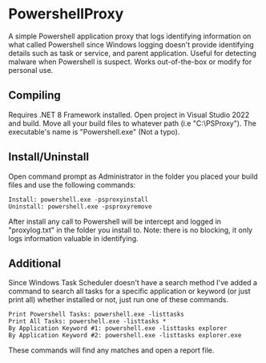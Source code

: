 # PowershellProxy

A simple Powershell application proxy that logs identifying information on what called Powershell since Windows logging doesn't provide identifying details such as task or service, and parent application. Useful for detecting malware when Powershell is suspect. Works out-of-the-box or modify for personal use. 

## Compiling

Requires .NET 8 Framework installed. Open project in Visual Studio 2022 and build. Move all your build files to whatever path (i.e "C:\PSProxy\"). The executable's name is "Powershell.exe" (Not a typo).

## Install/Uninstall

Open command prompt as Administrator in the folder you placed your build files and use the following commands:

    Install: powershell.exe -psproxyinstall
    Uninstall: powershell.exe -psproxyremove
    
After install any call to Powershell will be intercept and logged in "proxylog.txt" in the folder you install to. Note: there is no blocking, it only logs information valuable in identifying.

## Additional

Since Windows Task Scheduler doesn't have a search method I've added a command to search all tasks for a specific application or keyword (or just print all) whether installed or not, just run one of these commands.

    Print Powershell Tasks: powershell.exe -listtasks
    Print All Tasks: powershell.exe -listtasks *
    By Application Keyword #1: powershell.exe -listtasks explorer
    By Application Keyword #2: powershell.exe -listtasks explorer.exe
    
These commands will find any matches and open a report file.